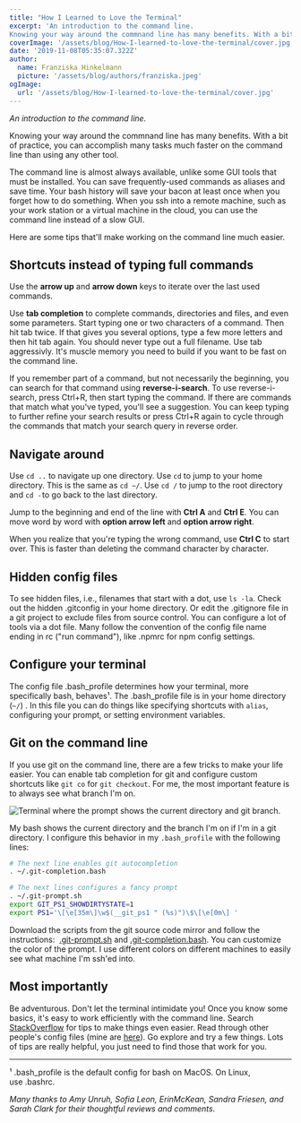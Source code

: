 ```yaml
---
title: "How I Learned to Love the Terminal"
excerpt: 'An introduction to the command line.
Knowing your way around the commnand line has many benefits. With a bit of practice, you can accomplish many tasks much faster on the command line than using any other tool.'
coverImage: '/assets/blog/How-I-learned-to-love-the-terminal/cover.jpg'
date: '2019-11-08T05:35:07.322Z'
author:
  name: Franziska Hinkelmann
  picture: '/assets/blog/authors/franziska.jpeg'
ogImage:
  url: '/assets/blog/How-I-learned-to-love-the-terminal/cover.jpg'
---
```

*An introduction to the command line.*

Knowing your way around the commnand line has many benefits. With a bit of practice, you can accomplish many tasks much faster on the command line than using any other tool.

The command line is almost always available, unlike some GUI tools that must be installed. You can save frequently-used commands as aliases and save time. Your bash history will save your bacon at least once when you forget how to do something. When you ssh into a remote machine, such as your work station or a virtual machine in the cloud, you can use the command line instead of a slow GUI.

Here are some tips that'll make working on the command line much easier.

## Shortcuts instead of typing full commands

Use the **arrow up** and **arrow down** keys to iterate over the last used commands. 

Use **tab completion** to complete commands, directories and files, and even some parameters. Start typing one or two characters of a command. Then hit tab twice. If that gives you several options, type a few more letters and then hit tab again. You should never type out a full filename. Use tab aggressivly. It's muscle memory you need to build if you want to be fast on the command line.

If you remember part of a command, but not necessarily the beginning, you can search for that command using **reverse-i-search**. To use reverse-i-search, press Ctrl+R, then start typing the command. If there are commands that match what you've typed, you'll see a suggestion. You can keep typing to further refine your search results or press Ctrl+R again to cycle through the commands that match your search query in reverse order. 

## Navigate around

Use `cd ..` to navigate up one directory. Use `cd` to jump to your home directory. This is the same as `cd ~/`. Use `cd /` to jump to the root directory and `cd -` to go back to the last directory. 

Jump to the beginning and end of the line with **Ctrl A** and **Ctrl E**. You can move word by word with **option arrow left** and **option arrow right**.

When you realize that you're typing the wrong command, use **Ctrl C** to start over. This is faster than deleting the command character by character.  

## Hidden config files

To see hidden files, i.e., filenames that start with a dot, use `ls -la`. Check out the hidden .gitconfig in your home directory. Or edit the .gitignore file in a git project to exclude files from source control. You can configure a lot of tools via a dot file. Many follow the convention of the config file name ending in rc ("run command"), like .npmrc for npm config settings. 

## Configure your terminal

The config file .bash_profile determines how your terminal, more specifically bash, behaves¹. The .bash_profile file is in your home directory (`~/`) . In this file you can do things like specifying shortcuts with `alias`, configuring your prompt, or setting environment variables.

## Git on the command line

If you use git on the command line, there are a few tricks to make your life easier. You can enable tab completion for git and configure custom shortcuts like `git co` for `git checkout`. For me, the most important feature is to always see what branch I'm on. 

![Terminal where the prompt shows the current directory and git branch.](/assets/blog/How-I-learned-to-love-the-terminal/cover.jpg)

My bash shows the current directory and the branch I'm on if I'm in a git directory. I configure this behavior in my `.bash_profile` with the following lines:

```bash
# The next line enables git autocompletion
. ~/.git-completion.bash

# The next lines configures a fancy prompt
. ~/.git-prompt.sh
export GIT_PS1_SHOWDIRTYSTATE=1
export PS1='\[\e[35m\]\w$(__git_ps1 " (%s)")\$\[\e[0m\] '
```

Download the scripts from the git source code mirror and follow the instructions:  [.git-prompt.sh](https://github.com/git/git/blob/master/contrib/completion/git-prompt.sh) and [.git-completion.bash](https://github.com/git/git/blob/master/contrib/completion/git-completion.bash). You can customize the color of the prompt. I use different colors on different machines to easily see what machine I'm ssh'ed into.

## Most importantly 

Be adventurous. Don't let the terminal intimidate you! Once you know some basics, it's easy to work efficiently with the command line. Search [StackOverflow](https://stackoverflow.com/questions/tagged/command-line) for tips to make things even easier. Read through other people's config files (mine are [here](https://github.com/fhinkel/configs)). Go explore and try a few things. Lots of tips are really helpful, you just need to find those that work for you.

---

¹ .bash_profile is the default config for bash on MacOS. On Linux, use .bashrc.

*Many thanks to Amy Unruh, Sofia Leon, ErinMcKean, Sandra Friesen, and Sarah Clark for their thoughtful reviews and comments.*